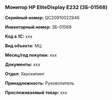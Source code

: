 ### Монитор HP EliteDisplay E232 (ЗБ-01568) </br>

**Серийный номер:** QC20910022948 </br>

**Инвентарный номер:** ЗБ-01568 </br>

**Код в 1С:** xxx </br> 

**Вид объекта:** МЦ

**Месяц/год покупки:** xxx </br>

**Документы:** xxx  </br>

**Отдел:** Хаускипинг </br>

**Принадлежность:** Руковолитель </br>

**Прослеживаемый товар:** xxx
